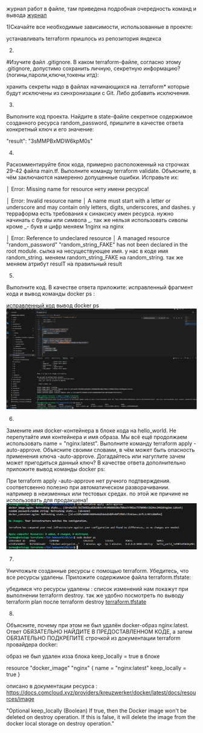 журнал работ в файле, там приведена подробная очередность команд и вывода
[журнал](/res/домашнее1.txt)

1)Скачайте все необходимые зависимости, использованные в проекте:

устанавливать terraform пришлось из репозитория яндекса

2)
#Изучите файл .gitignore. В каком terraform-файле, согласно этому .gitignore, допустимо сохранить личную, секретную информацию?(логины,пароли,ключи,токены итд):

хранить секреты надо в файлах начинающихся на .terraform* которые будут исключены из синхронизации с Git. Либо добавить исключения.

3)
Выполните код проекта. Найдите в state-файле секретное содержимое созданного ресурса random_password, пришлите в качестве ответа конкретный ключ и его значение:

"result": "3sMMPBxMDW6kpM0s"

4)
Раскомментируйте блок кода, примерно расположенный на строчках 29–42 файла main.tf. Выполните команду terraform validate.
Объясните, в чём заключаются намеренно допущенные ошибки. Исправьте их:

│ Error: Missing name for resource
нету имени ресурса!


│ Error: Invalid resource name
│ A name must start with a letter or underscore and may contain only letters, digits, underscores, and dashes.
у терраформа есть требования к синаксису имен ресурса. нужно начинать с буквы или символа _. так же нельзя использовать сиволы кроме _- букв и цифр
меняем 1nginx на nginx

│ Error: Reference to undeclared resource
│ A managed resource "random_password" "random_string_FAKE" has not been declared in the root module.
сылка на несуществующее имя. у нас в коде имя random_string. меняем random_string_FAKE на random_string. так же меняем атрибут resulT на правильный result

5)
Выполните код. В качестве ответа приложите: исправленный фрагмент кода и вывод команды docker ps :

[исправленный код](/res/домашнее1.txt)
вывод docker ps
![docker ps](/res/dockerps.png)

6)
Замените имя docker-контейнера в блоке кода на hello_world. Не перепутайте имя контейнера и имя образа.
 Мы всё ещё продолжаем использовать name = "nginx:latest". Выполните команду terraform apply -auto-approve.
 Объясните своими словами, в чём может быть опасность применения ключа -auto-approve. 
 Догадайтесь или нагуглите зачем может пригодиться данный ключ? В качестве ответа дополнительно приложите вывод команды docker ps:

При terraform apply -auto-approve нет ручного подтверждения. соответсвенно полезно при автоматическом разворачивании. например в неизменных или тестовых средах. по этой же причине не использовать для продакшена!
![docker ps](/res/dockerps_2.png)

7)
Уничтожьте созданные ресурсы с помощью terraform. Убедитесь, что все ресурсы удалены. Приложите содержимое файла terraform.tfstate:

убедимся что ресурсы удалены :
список изменений нам покажут при выполнении terraform destroy. так же удобно посмотреть по выводу terraform plan после terraform destroy
[terraform.tfstate](/res/after_destroy.terraform.tfstate)

8)
Объясните, почему при этом не был удалён docker-образ nginx:latest.
 Ответ ОБЯЗАТЕЛЬНО НАЙДИТЕ В ПРЕДОСТАВЛЕННОМ КОДЕ, а затем ОБЯЗАТЕЛЬНО ПОДКРЕПИТЕ строчкой из документации terraform провайдера docker:

образ не был удален изза блока keep_locally = true в блоке 

resource "docker_image" "nginx" {
  name         = "nginx:latest"
  keep_locally = true
}

описано в документации ресурса :
https://docs.comcloud.xyz/providers/kreuzwerker/docker/latest/docs/resources/image

"Optional
keep_locally (Boolean) If true, then the Docker image won't be deleted on destroy operation. If this is false, it will delete the image from the docker local storage on destroy operation."
